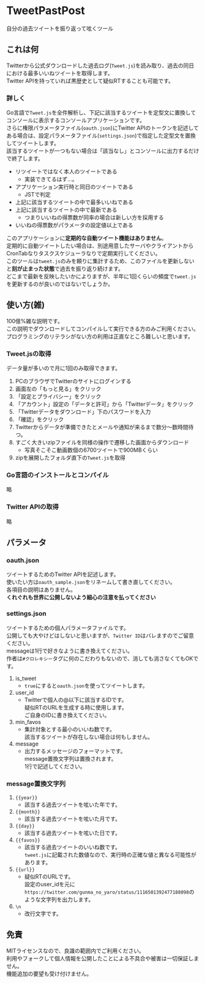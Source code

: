 # TweetPastPost
自分の過去ツイートを振り返って呟くツール

## これは何

Twitterから公式ダウンロードした過去ログ(`Tweet.js`)を読み取り、過去の同日における最多いいねツイートを取得します。  
Twitter APIを持っていれば黒歴史として疑似RTすることも可能です。  

### 詳しく

Go言語で`Tweet.js`を全件解析し、下記に該当するツイートを定型文に置換してコンソールに表示するコンソールアプリケーションです。  
さらに権限パラメータファイル(`oauth.json`)にTwitter APIのトークンを記述してある場合は、設定パラメータファイル(`settings.json`)で指定した定型文を置換してツイートします。  
該当するツイートが一つもない場合は「該当なし」とコンソールに出力するだけで終了します。

+ リツイートではなく本人のツイートである
  - 実装できてるはず…。
+ アプリケーション実行時と同日のツイートである
  - JSTで判定
+ 上記に該当するツイートの中で最多いいねである
+ 上記に該当するツイートの中で最新である
  - つまりいいねの得票数が同率の場合は新しい方を採用する
+ いいねの得票数がパラメータの設定値以上である

このアプリケーションに**定期的な自動ツイート機能はありません**。  
定期的に自動ツイートしたい場合は、別途用意したサーバやクライアントからCronTabなりタスクスケジューラなりで定期実行してください。  
このツールは`tweet.js`のみを頼りに集計するため、このファイルを更新しないと**刻が止まった状態**で過去を振り返り続けます。  
どこまで最新を反映したいかによりますが、半年に1回くらいの頻度で`tweet.js`を更新するのが良いのではないでしょうか。

## 使い方(雑)

100億%雑な説明です。  
この説明でダウンロードしてコンパイルして実行できる方のみご利用ください。  
プログラミングのリテラシがない方の利用は正直なところ難しいと思います。  

### Tweet.jsの取得

データ量が多いので月に1回のみ取得できます。  

1. PCのブラウザでTwitterのサイトにログインする
1. 画面左の「もっと見る」をクリック
1. 「設定とプライバシー」をクリック
1. 「アカウント」設定の「データと許可」から「Twitterデータ」をクリック
1. 「Twitterデータをダウンロード」下のパスワードを入力
1. 「確認」をクリック
1. Twitterからデータが準備できたとメールや通知が来るまで数分～数時間待つ。
1. すごく大きいzipファイルを同様の操作で遷移した画面からダウンロード
    - 写真そこそこ動画数個の6700ツイートで900MBくらい
1. zipを展開したフォルダ直下の`Tweet.js`を取得

### Go言語のインストールとコンパイル

略

### Twitter APIの取得

略

## パラメータ

### oauth.json

ツイートするためのTwitter APIを記述します。  
使いたい方は`oauth_sample.json`をリネームして書き直してください。  
各項目の説明はありません。  
**くれぐれも世界に公開しないよう細心の注意を払ってください**

### settings.json

ツイートするための個人パラメータファイルです。  
公開しても大やけどはしないと思いますが、`Twitter ID`はバレますのでご留意ください。  
messageは1行で好きなように書き換えてください。  
作者は`#クロレキシー`タグに何のこだわりもないので、消しても消さなくてもOKです。

1. is_tweet
    - `true`にすると`oauth.json`を使ってツイートします。
1. user_id
    - Twitterで個人の@以下に該当するIDです。  
      疑似RTのURLを生成する時に使用します。  
      ご自身のIDに書き換えてください。  
1. min_favos
    - 集計対象とする最小のいいね数です。  
      該当するツイートが存在しない場合は何もしません。
1. message
    - 出力するメッセージのフォーマットです。  
      message置換文字列は置換されます。  
      1行で記述してください。

### message置換文字列

1. `{{year}}`
    - 該当する過去ツイートを呟いた年です。
1. `{{month}}`
    - 該当する過去ツイートを呟いた月です。
1. `{{day}}`
    - 該当する過去ツイートを呟いた日です。
1. `{{favos}}`
    - 該当する過去ツイートのいいね数です。  
      `tweet.js`に記載された数値なので、実行時の正確な値と異なる可能性があります。
1. `{{url}}`
    - 疑似RTのURLです。  
      設定のuser_idを元に`https://twitter.com/gunma_no_yaro/status/1116501392477188098`のような文字列を出力します。
1. `\n`
    - 改行文字です。

## 免責

MITライセンスなので、良識の範囲内でご利用ください。  
利用やフォークして個人情報を公開したことによる不具合や被害は一切保証しません。  
機能追加の要望も受け付けません。
